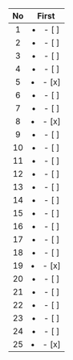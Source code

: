 | No  |      First      |
| :-: | :-------------: |
|  1  | <li>- [ ] </li> |
|  2  | <li>- [ ] </li> |
|  3  | <li>- [ ] </li> |
|  4  | <li>- [ ] </li> |
|  5  | <li>- [x] </li> |
|  6  | <li>- [ ] </li> |
|  7  | <li>- [ ] </li> |
|  8  | <li>- [x] </li> |
|  9  | <li>- [ ] </li> |
| 10  | <li>- [ ] </li> |
| 11  | <li>- [ ] </li> |
| 12  | <li>- [ ] </li> |
| 13  | <li>- [ ] </li> |
| 14  | <li>- [ ] </li> |
| 15  | <li>- [ ] </li> |
| 16  | <li>- [ ] </li> |
| 17  | <li>- [ ] </li> |
| 18  | <li>- [ ] </li> |
| 19  | <li>- [x] </li> |
| 20  | <li>- [ ] </li> |
| 21  | <li>- [ ] </li> |
| 22  | <li>- [ ] </li> |
| 23  | <li>- [ ] </li> |
| 24  | <li>- [ ] </li> |
| 25  | <li>- [x] </li> |
